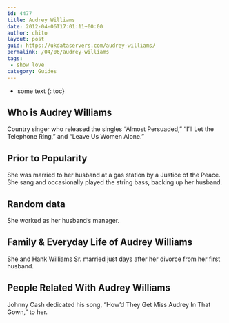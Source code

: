 ```yaml
---
id: 4477
title: Audrey Williams
date: 2012-04-06T17:01:11+00:00
author: chito
layout: post
guid: https://ukdataservers.com/audrey-williams/
permalink: /04/06/audrey-williams
tags:
 - show love
category: Guides
---
```


* some text
{: toc}
          
          
## Who is  Audrey Williams
                  
                  
                  
Country singer who released the singles &#8220;Almost Persuaded,&#8221; &#8220;I&#8217;ll Let the Telephone Ring,&#8221; and &#8220;Leave Us Women Alone.&#8221; 
                  
                
                
                
## Prior to Popularity 
                  
                  
                  
She was married to her husband at a gas station by a Justice of the Peace. She sang and occasionally played the string bass, backing up her husband. 
                  
                
                
                
## Random data 
                  
                  
                  
She worked as her husband&#8217;s manager.
                  
                
                
                
## Family & Everyday Life of Audrey Williams
                  
                  
                  
She and Hank Williams Sr. married just days after her divorce from her first husband.
                  
                
                
                
## People Related With  Audrey Williams
                  
                  
                  
Johnny Cash dedicated his song, &#8220;How&#8217;d They Get Miss Audrey In That Gown,&#8221; to her.
                  
                
              
            
          
          
          
    
    
  
